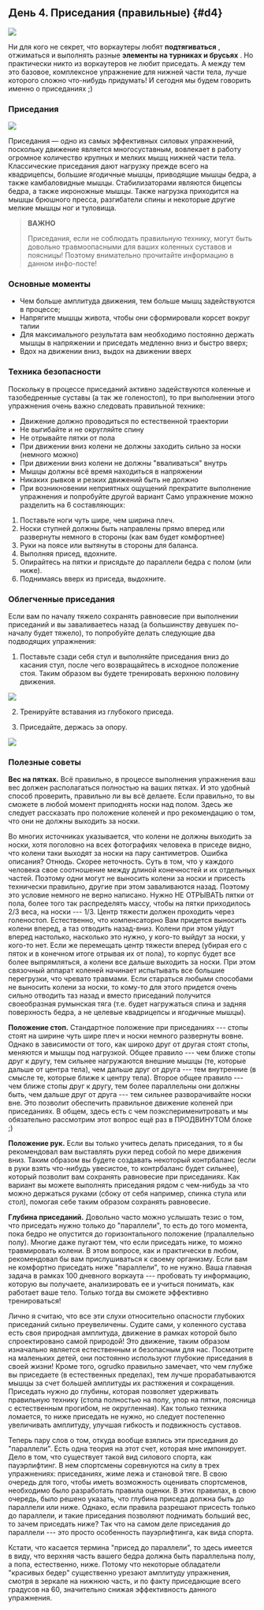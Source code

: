 ## День 4. Приседания (правильные) {#d4}

![](src/img/4.jpg)

Ни для кого не секрет, что воркаутеры любят **подтягиваться** , отжиматься и выполнять разные **элементы на турниках и брусьях** . Но практически никто из воркаутеров не любит приседать. А между тем это базовое, комплексное упражнение для нижней части тела, лучше которого сложно что-нибудь придумать! И сегодня мы будем говорить именно о приседаниях ;) 

### Приседания

![](src/img/4-1.jpg)

Приседания — одно из самых эффективных силовых упражнений, поскольку движение является многосуставным, вовлекает в работу огромное количество крупных и мелких мышц нижней части тела. Классические приседания дают нагрузку прежде всего на квадрицепсы, большие ягодичные мышцы, приводящие мышцы бедра, а также камбаловидные мышцы. Стабилизаторами являются бицепсы бедра, а также икроножные мышцы. Также нагрузка приходится на мышцы брюшного пресса, разгибатели спины и некоторые другие мелкие мышцы ног и туловища. 

> **ВАЖНО**
>
> Приседания, если не соблюдать правильную технику, могут быть довольно травмоопасными для ваших коленных суставов и поясницы! Поэтому внимательно прочитайте информацию в данном инфо-посте!

### Основные моменты

- Чем больше амплитуда движения, тем больше мышц задействуются в процессе; 
- Напрягите мышцы живота, чтобы они сформировали корсет вокруг талии 
- Для максимального результата вам необходимо постоянно держать мышцы в напряжении и приседать медленно вниз и быстро вверх; 
- Вдох на движении вниз, выдох на движении вверх 

### Техника безопасности

Поскольку в процессе приседаний активно задействуются коленные и тазобедренные суставы (а так же голеностоп), то при выполнении этого упражнения очень важно следовать правильной технике: 

- Движение должно проводиться по естественной траектории 
- Не выгибайте и не округляйте спину 
- Не отрывайте пятки от пола 
- При движении вниз колени не должны заходить сильно за носки (немного можно) 
- При движении вниз колени не должны "вваливаться" внутрь 
- Мышцы должны всё время находиться в напряжении 
- Никаких рывков и резких движений быть не должно 
- При возникновении неприятных ощущений прекратите выполнение упражнения и попробуйте другой вариант 
Само упражнение можно разделить на 6 составляющих: 

1. Поставьте ноги чуть шире, чем ширина плеч. 
2. Носки ступней должны быть направлены прямо вперед или развернуты немного в стороны (как вам будет комфортнее) 
3. Руки на поясе или вытянуты в стороны для баланса. 
4. Выполняя присед, вдохните. 
5. Опирайтесь на пятки и присядьте до параллели бедра с полом (или ниже). 
6. Поднимаясь вверх из приседа, выдохните. 

### Облегченные приседания

Если вам по началу тяжело сохранять равновесие при выполнении приседаний и вы заваливаетесь назад (а большинству девушек по-началу будет тяжело), то попробуйте делать следующие два подводящих упражнения: 

1. Поставьте сзади себя стул и выполняйте приседания вниз до касания стул, после чего возвращайтесь в исходное положение стоя. Таким образом вы будете тренировать верхнюю половину движения. 

![](src/img/4-2.jpg)

2. Тренируйте вставания из глубокого приседа. 

3. Приседайте, держась за опору. 

![](src/img/4-3.jpg)

### Полезные советы

**Вес на пятках.** Всё правильно, в процессе выполнения упражнения ваш вес должен располагаться полностью на ваших пятках. И это удобный способ проверить, правильно ли вы всё делаете. Если правильно, то вы сможете в любой момент приподнять носки над полом. Здесь же следует рассказать про положение коленей и про рекомендацию о том, что они не должны выходить за носки. 

Во многих источниках указывается, что колени не должны выходить за носки, хотя поголовно на всех фотографиях человека в приседе видно, что колени таки выходят за носки на пару сантиметров. Ошибка описания? Отнюдь. Скорее неточность. Суть в том, что у каждого человека свое соотношение между длиной конечностей и их отдельных частей. Поэтому одни могут не выносить колени за носки и присесть технически правильно, другие при этом заваливаются назад. Поэтому это условие немного не верно написано. Нужно НЕ ОТРЫВАТЬ пятки от пола, более того так распределять массу, чтобы на пятки приходилось 2/3 веса, на носки --- 1/3. Центр тяжести должен проходить через голеностоп. Естественно, что компенсаторно Вам придется выносить колени вперед, а таз отводить назад-вниз. Колени при этом уйдут вперед настолько, насколько это нужно, у кого-то выйдут за носки, у кого-то нет. Если же перемещать центр тяжести вперед (убирая его с пяток и в конечном итоге отрывая их от пола), то корпус будет все более выпрямляться, а колени все дальше выходить за носки. При этом связочный аппарат коленей начинает испытывать все большие перегрузки, что чревато травмами. Если стараться любыми способами не выносить колени за носки, то кому-то для этого придется очень сильно отводить таз назад и вместо приседаний получится своеобразная румынская тяга (т.е. будет нагружаться спина и задняя поверхность бедра, а не целевые квадрицепсы и ягодичные мышцы). 

**Положение стоп.** Стандартное положение при приседаниях --- стопы стоят на ширине чуть шире плеч и носки немного развернуты вовне. Однако в зависимости от того, как широко друг от другая стоят стопы, меняются и мышцы под нагрузкой. Общее правило --- чем ближе стопы друг к другу, тем сильнее нагружаются внешние мышцы (те, которые дальше от центра тела), чем дальше друг от друга --- тем внутренние (в смысле те, которые ближе к центру тела). Второе общее правило --- чем ближе стопы друг к другу, тем более параллельны они должны быть, чем дальше друг от друга --- тем сильнее разворачивайте носки вне. Это позволит обеспечить правильное движение коленей при приседаниях. В общем, здесь есть с чем поэксперименитровать и мы обязательно рассмотрим этот вопрос ещё раз в ПРОДВИНУТОМ блоке ;) 

**Положение рук.** Если вы только учитесь делать приседания, то я бы рекомендовал вам выставлять руки перед собой по мере движения вниз. Таким образом вы будете создавать некоторый контрбаланс (если в руки взять что-нибудь увесистое, то контрбаланс будет сильнее), который позволит вам сохранять равновесие при приседаниях. Как вариант вы можете выполнять приседания рядом с чем-нибудь за что можно держаться руками (сбоку от себя например, спинка стула или стол), помогая себе таким образом сохранять равновесие. 

**Глубина приседаний.** Довольно часто можно услышать тезис о том, что приседать нужно только до "параллели", то есть до того момента, пока бедро не опустится до горизонтального положение (пралаллельно полу). Многие даже пугают тем, что если приседать ниже, то можно травмировать колени. В этом вопросе, как и практически в любом, рекомендовал бы вам прислушиваться к своему организму. Если вам не комфортно приседать ниже "параллели", то не нужно. Ваша главная задача в рамках 100 дневного воркаута --- пробовать ту информацию, которую вы получаете, анализировать ее и учиться понимать, как работает ваше тело. Только тогда вы сможете эффективно тренироваться! 

Лично я считаю, что все эти слухи относительно опасности глубоких приседаний сильно преувеличены. Судите сами, у коленного сустава есть своя природная амплитуда, движение в рамках которой было спроектировано самой природой! Это движение, таким образом изначально является естественным и безопасным для нас. Посмотрите на маленьких детей, они постоянно используют глубокие приседания в своей жизни! Кроме того, ogrudko правильно замечает, что чем глубже вы приседаете (в естественных пределах), тем лучше прорабатываются мышцы за счет большей амплитуды их растяжения и сокращения. Приседать нужно до глубины, которая позволяет удерживать правильную технику (стопа полностью на полу, упор на пятки, поясница с естественным прогибом, не округленная). Как только техника ломается, то ниже приседать не нужно, но следует постепенно увеличивать амплитуду, улучшая гибкость и подвижность суставов. 

Теперь пару слов о том, откуда вообще взялись эти приседания до "параллели". Есть одна теория на этот счет, которая мне импонирует. Дело в том, что существует такой вид силового спорта, как пауэрлифтинг. В нем спортсмены соревнуются на силу в трех упражнениях: приседаниях, жиме лежа и становой тяге. В свою очередь для того, чтобы иметь возможность оценивать спортсменов, необходимо было разработать правила оценки. В этих правилах, в свою очередь, было решено указать, что глубина приседа должна быть до параллели или ниже. Однако, если правила разрешают присесть только до параллели, и такие приседания позволяют поднимать больший вес, то зачем приседать ниже? Так что на самом деле приседания до параллели --- это просто особенность пауэрлифтинга, как вида спорта. 

Кстати, что касается термина "присед до параллели", то здесь имеется в виду, что верхняя часть вашего бедра должна быть параллельна полу, а попа, естественно, ниже. Потому что некоторые обладатели "красивых бедер" существенно урезают амплитуду упражнения, смотря в зеркале на нижнюю часть, и по факту приседающие всего градусов на 60, значительно снижая эффективность данного упражнения. 

